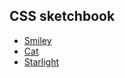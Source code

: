 ## CSS sketchbook

- [Smiley](https://agus-sideral.github.io/css-sketchbook/01-smiley/smiley.html)
- [Cat](https://agus-sideral.github.io/css-sketchbook/02-cat/cat.html)
- [Starlight](https://agus-sideral.github.io/css-sketchbook/03-starlight/starlight.html)
